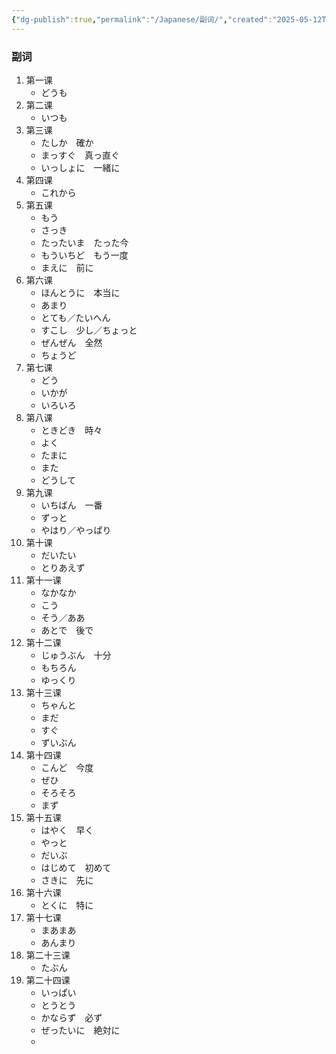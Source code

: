```yaml
---
{"dg-publish":true,"permalink":"/Japanese/副词/","created":"2025-05-12T21:46:31.526+08:00","updated":"2025-05-12T23:06:42.562+08:00"}
---
```


### 副词
1. 第一课
	- どうも
2. 第二课
	- いつも
3. 第三课
	- たしか　確か
	- まっすぐ　真っ直ぐ
	- いっしょに　一緒に
4. 第四课
	- これから
5. 第五课
	- もう
	- さっき
	- たったいま　たった今
	- もういちど　もう一度
	- まえに　前に
6. 第六课
	- ほんとうに　本当に
	- あまり
	- とても／たいへん
	- すこし　少し／ちょっと
	- ぜんぜん　全然
	- ちょうど
7. 第七课
	- どう
	- いかが
	- いろいろ
8. 第八课
	- ときどき　時々
	- よく
	- たまに
	- また
	- どうして
9. 第九课
	- いちばん　一番
	- ずっと
	- やはり／やっぱり
10. 第十课
	- だいたい
    - とりあえず
11. 第十一课
	- なかなか
    - こう
    - そう／ああ
    - あとで　後で
12. 第十二课
	- じゅうぶん　十分
    - もちろん
    - ゆっくり
13. 第十三课
	- ちゃんと
    - まだ
    - すぐ
    - ずいぶん
14. 第十四课
	- こんど　今度
    - ぜひ
    - そろそろ
    - まず
15. 第十五课
	- はやく　早く
    - やっと
    - だいぶ
    - はじめて　初めて
    - さきに　先に
16. 第十六课
	- とくに　特に
17. 第十七课
	- まあまあ
    - あんまり
18. 第二十三课
	- たぶん
19. 第二十四课
	- いっぱい
    - とうとう
    - かならず　必ず
    - ぜったいに　絶対に
    - 